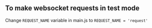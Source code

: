 ## To make websocket requests in test mode
Change `REQUEST_NAME` variable in main.js to `REQUEST_NAME = 'request'` 